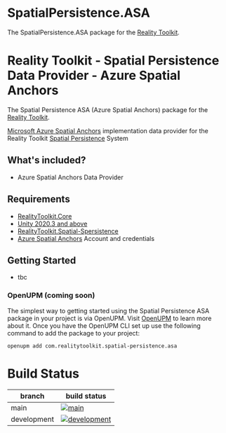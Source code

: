 # SpatialPersistence.ASA

The SpatialPersistence.ASA package for the [Reality Toolkit](https://github.com/realitycollective/com.realitytoolkit.core).

<!--
[![openupm](https://img.shields.io/npm/v/com.xrtk.spatial-persistence.asa?label=openupm&registry_uri=https://package.openupm.com)](https://openupm.com/packages/com.xrtk.spatial-persistence.asa/)

## Build Status

| branch | build status |
| --- | --- |
| main | [![main](https://github.com/XRTK/com.xrtk.spatial-persistence.asa/actions/workflows/build.yml/badge.svg?branch=main)](https://github.com/XRTK/com.xrtk.spatial-persistence.asa/actions/workflows/build.yml) |
| development | [![development](https://github.com/XRTK/com.xrtk.spatial-persistence.asa/actions/workflows/build.yml/badge.svg?branch=development)](https://github.com/XRTK/com.xrtk.spatial-persistence.asa/actions/workflows/build.yml) |
-->

# Reality Toolkit - Spatial Persistence Data Provider - Azure Spatial Anchors

The Spatial Persistence ASA (Azure Spatial Anchors) package for the [Reality Toolkit](https://github.com/realitycollective/com.realitytoolkit.core).

[Microsoft Azure Spatial Anchors](https://azure.microsoft.com/en-us/services/spatial-anchors/#:~:text=%22Azure%20Spatial%20Anchors%20is%20the%20next%20step%20in,data%20at%20the%20right%20time%20across%20project%20phases.) implementation data provider for the Reality Toolkit [Spatial Persistence](https://github.com/realitycollective/com.realitytoolkit.spatial-persistence) System

## What's included?

- Azure Spatial Anchors Data Provider

## Requirements

- [RealityToolkit.Core](https://github.com/realitycollective/com.realitytoolkit.core)
- [Unity 2020.3 and above](https://unity.com/)
- [RealityToolkit.Spatial-Spersistence](https://github.com/realitycollective/com.realitytoolkit.spatial-persistence)
- [Azure Spatial Anchors](https://azure.microsoft.com/en-us/free/spatial-anchors/) Account and credentials

## Getting Started

- tbc

### OpenUPM (coming soon)

The simplest way to getting started using the Spatial Persistence ASA package in your project is via OpenUPM. Visit [OpenUPM](https://openupm.com/docs/) to learn more about it. Once you have the OpenUPM CLI set up use the following command to add the package to your project:

`openupm add com.realitytoolkit.spatial-persistence.asa`

# Build Status

| branch | build status |
| --- | --- |
| main | [![main](https://github.com/realitycollective/com.realitytoolkit.spatial-persistence.asa/actions/workflows/buildupmpackages.yml/badge.svg?branch=main)](https://github.com/realitycollective/com.realitytoolkit.spatial-persistence.asa/actions/workflows/buildupmpackages.yml) |
| development | [![development](https://github.com/realitycollective/com.realitytoolkit.spatial-persistence.asa/actions/workflows/buildupmpackages.yml/badge.svg?branch=rcdevelopment)](https://github.com/realitycollective/com.realitytoolkit.spatial-persistence.asa/actions/workflows/buildupmpackages.yml) |